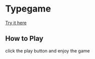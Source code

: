 # Typegame
[Try it here](blog.kyofer.com/Typegame)
## How to Play
click the play button and enjoy the game
